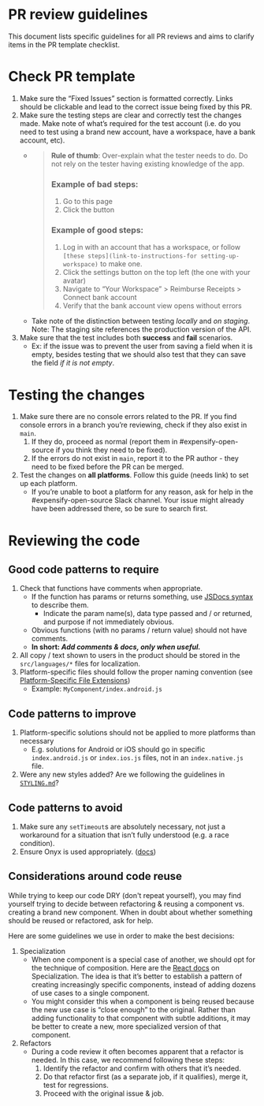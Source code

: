 # PR review guidelines


This document lists specific guidelines for all PR reviews and aims to clarify items in the PR template checklist.

# Check PR template

1. Make sure the “Fixed Issues” section is formatted correctly. Links should be clickable and lead to the correct issue being fixed by this PR.
2. Make sure the testing steps are clear and correctly test the changes made. Make note of what’s required for the test account (i.e. do you need to test using a brand new account, have a workspace, have a bank account, etc).
    - > **Rule of thumb**: Over-explain what the tester needs to do. Do not rely on the tester having existing knowledge of the app.
      > 
      > ### Example of bad steps:
      >
	  >	1. Go to this page
	  >	2. Click the button
      >
      > ### Example of good steps:
      >
      > 1. Log in with an account that has a workspace, or follow `[these steps](link-to-instructions-for setting-up-workspace)` to make one.
      > 2. Click the settings button on the top left (the one with your avatar)
      > 3. Navigate to “Your Workspace” > Reimburse Receipts > Connect bank account
      > 4. Verify that the bank account view opens without errors
      >
    - Take note of the distinction between testing _locally_ and _on staging_. Note: The staging site references the production version of the API.
3. Make sure that the test includes both **success** and **fail** scenarios.
    - Ex: if the issue was to prevent the user from saving a field when it is empty, besides testing that we should also test that they can save the field _if it is not empty_.

# Testing the changes

1. Make sure there are no console errors related to the PR. If you find console errors in a branch you’re reviewing, check if they also exist in `main`.
    1. If they do, proceed as normal (report them in #expensify-open-source if you think they need to be fixed).
    2. If the errors do not exist in `main`, report it to the PR author - they need to be fixed before the PR can be merged.
2. Test the changes on **all platforms**. Follow this guide (needs link) to set up each platform.
    - If you’re unable to boot a platform for any reason, ask for help in the #expensify-open-source Slack channel. Your issue might already have been addressed there, so be sure to search first.

# Reviewing the code

## Good code patterns to require

1. Check that functions have comments when appropriate.
    - If the function has params or returns something, use [JSDocs syntax]((https://github.com/Expensify/App/blob/main/contributingGuides/STYLE.md#jsdocs)) to describe them.
        - Indicate the param name(s), data type passed and / or returned, and purpose if not immediately obvious.
    - Obvious functions (with no params / return value) should not have comments.
    - **In short: _Add comments & docs, only when useful._**
2. All copy / text shown to users in the product should be stored in the `src/languages/*` files for localization.
3. Platform-specific files should follow the proper naming convention (see [Platform-Specific File Extensions](https://github.com/expensify/app#platform-specific-file-extensions))
    - Example: `MyComponent/index.android.js`

## Code patterns to improve

1. Platform-specific solutions should not be applied to more platforms than necessary
    - E.g. solutions for Android or iOS should go in specific `index.android.js` or `index.ios.js` files, not in an `index.native.js` file.
2. Were any new styles added? Are we following the guidelines in [`STYLING.md`](./STYLING.md)?

## Code patterns to avoid

1. Make sure any `setTimeout`s are absolutely necessary, not just a workaround for a situation that isn’t fully understood (e.g. a race condition).
2. Ensure Onyx is used appropriately. ([docs](https://github.com/expensify/react-native-onyx#merging-data))

## Considerations around code reuse

While trying to keep our code DRY (don't repeat yourself), you may find yourself trying to decide between refactoring & reusing a component vs. creating a brand new component. When in doubt about whether something should be reused or refactored, ask for help.

Here are some guidelines we use in order to make the best decisions:

1. Specialization
    - When one component is a special case of another, we should opt for the technique of composition. Here are the [React docs](https://reactjs.org/docs/composition-vs-inheritance.html#specialization) on Specialization. The idea is that it’s better to establish a pattern of creating increasingly specific components, instead of adding dozens of use cases to a single component.
    - You might consider this when a component is being reused because the new use case is “close enough” to the original. Rather than adding functionality to that component with subtle additions, it may be better to create a new, more specialized version of that component.
1. Refactors
    - During a code review it often becomes apparent that a refactor is needed. In this case, we recommend following these steps:
        1. Identify the refactor and confirm with others that it’s needed.
        2. Do that refactor first (as a separate job, if it qualifies), merge it, test for regressions.
        3. Proceed with the original issue & job.
